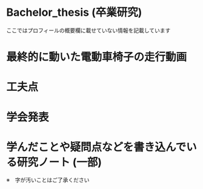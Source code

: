 # Bachelor_thesis (卒業研究)

ここではプロフィールの概要欄に載せていない情報を記載しています

# 最終的に動いた電動車椅子の走行動画


# 工夫点

# 学会発表

# 学んだことや疑問点などを書き込んでいる研究ノート (一部)
※　字が汚いことはご了承ください
